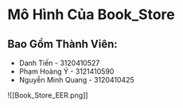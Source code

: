 # Mô Hình Của Book_Store
## Bao Gồm Thành Viên:
- Danh Tiến - 3120410527
- Phạm Hoàng Ý - 3121410590
- Nguyễn Minh Quang - 3120410425

![[Book_Store_EER.png]]
